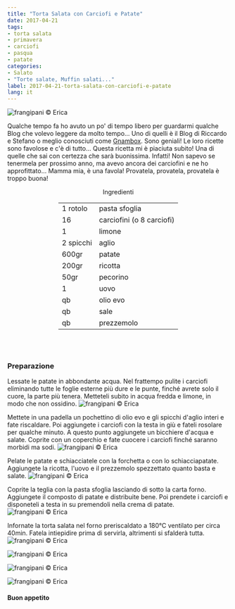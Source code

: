 ```yaml
---
title: "Torta Salata con Carciofi e Patate"
date: 2017-04-21
tags:
- torta salata
- primavera
- carciofi
- pasqua
- patate 
categories:
- Salato
- "Torte salate, Muffin salati..."
label: 2017-04-21-torta-salata-con-carciofi-e-patate
lang: it
---
```

![](header.jpg "frangipani © Erica")

Qualche tempo fa ho avuto un po' di tempo libero per guardarmi qualche Blog che volevo leggere da molto tempo... Uno di quelli è il Blog di Riccardo e Stefano o meglio conosciuti come <a href="http://gnambox.com" target="_blank">Gnambox</a>. Sono geniali! Le loro ricette sono favolose e c'è di tutto... Questa ricetta mi è piaciuta subito! Una di quelle che sai con certezza che sarà buonissima. Infatti! Non sapevo se tenermela per prossimo anno, ma avevo ancora dei carciofini e ne ho approfittato... Mamma mia, è una favola! Provatela, provatela, provatela è troppo buona!

<div id="wrapper" style="text-align: center">
  <div id="yourdiv" style="display: inline-block;">
    <div class="ingredients">
      <div class="ingredients-title">Ingredienti</div>
      <table>
        <tbody>
          <tr>
            <td>1 rotolo</td>
            <td>pasta sfoglia</td>
          </tr>
          <tr>
            <td>16</td>
            <td>carciofini (o 8 carciofi)</td>
          </tr>
          <tr>
            <td>1</td>
            <td>limone</td>
          </tr>
          <tr>
            <td>2 spicchi</td>
            <td>aglio</td>
          </tr>
          <tr>
            <td>600gr</td>
            <td>patate</td>
          </tr>
          <tr>  
            <td>200gr</td>
            <td>ricotta</td>
          </tr>
          <tr>
            <td>50gr</td>
            <td>pecorino</td>
          </tr>
          <tr>
            <td>1</td>
            <td>uovo</td>
          </tr>
          <tr>
            <td>qb</td>
            <td>olio evo</td>
          </tr>
          <tr>
            <td>qb</td>
            <td>sale</td>
          </tr>
          <tr>
            <td>qb</td>
            <td>prezzemolo</td>
          </tr>
        </tbody>
      </table>
      <br></br>
    </div>
  </div>
</div>


<h3>
  <font color="grey">
    <i class="fa-solid fa-gears"></i>
  </font> Preparazione
</h3>

Lessate le patate in abbondante acqua. Nel frattempo pulite i carciofi eliminando tutte le foglie esterne più dure e le punte, finché avrete solo il cuore, la parte più tenera. Metteteli subito in acqua fredda e limone, in modo che non ossidino. 
![](carciofi.jpg "frangipani © Erica")

Mettete in una padella un pochettino di olio evo e gli spicchi d'aglio interi e fate riscaldare. Poi aggiungete i carciofi con la testa in giù e fateli rosolare per qualche minuto. A questo punto aggiungete un bicchiere d'acqua e salate. Coprite con un coperchio e fate cuocere i carciofi finché saranno morbidi ma sodi. 
![](padella.jpg "frangipani © Erica")

Pelate le patate e schiacciatele con la forchetta o con lo schiacciapatate. Aggiungete la ricotta, l'uovo e il prezzemolo spezzettato quanto basta e salate.
![](patate.jpg "frangipani © Erica")

Coprite la teglia con la pasta sfoglia lasciando di sotto la carta forno. Aggiungete il composto di patate e distribuite bene. Poi prendete i carciofi e disponeteli a testa in su premendoli nella crema di patate.
![](teglia.jpg "frangipani © Erica")

Infornate la torta salata nel forno preriscaldato a 180°C ventilato per circa 40min. Fatela intiepidire prima di servirla, altrimenti si sfalderà tutta. 
![](risultato1.jpg "frangipani © Erica")

![](risultato2.jpg "frangipani © Erica")

![](risultato3.jpg "frangipani © Erica")

![](risultato4.jpg "frangipani © Erica")

<h4>Buon appetito
  <font color="red">
    <i class="fa-regular fa-face-smile"></i>
  </font>
</h4>
